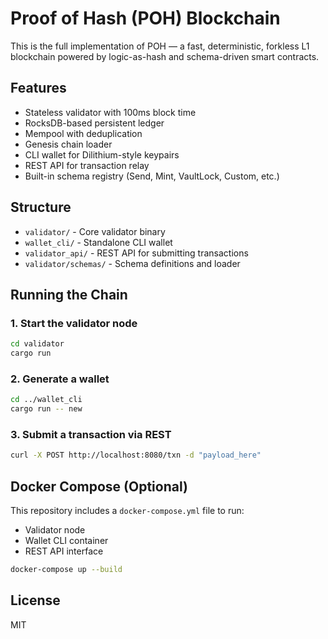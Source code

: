 # Proof of Hash (POH) Blockchain

This is the full implementation of POH — a fast, deterministic, forkless L1 blockchain powered by logic-as-hash and schema-driven smart contracts.

## Features

- Stateless validator with 100ms block time
- RocksDB-based persistent ledger
- Mempool with deduplication
- Genesis chain loader
- CLI wallet for Dilithium-style keypairs
- REST API for transaction relay
- Built-in schema registry (Send, Mint, VaultLock, Custom, etc.)

## Structure

- `validator/` - Core validator binary
- `wallet_cli/` - Standalone CLI wallet
- `validator_api/` - REST API for submitting transactions
- `validator/schemas/` - Schema definitions and loader

## Running the Chain

### 1. Start the validator node
```bash
cd validator
cargo run
```

### 2. Generate a wallet
```bash
cd ../wallet_cli
cargo run -- new
```

### 3. Submit a transaction via REST
```bash
curl -X POST http://localhost:8080/txn -d "payload_here"
```

## Docker Compose (Optional)

This repository includes a `docker-compose.yml` file to run:
- Validator node
- Wallet CLI container
- REST API interface

```bash
docker-compose up --build
```

## License

MIT
